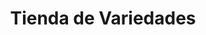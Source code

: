 ---
title: "Tienda de Variedades"
url: /ciudad-satelite/tienda-de-variedades-calle-31-c/
shop: Lebensmittel
---